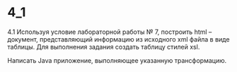 # 4_1
4.1 Используя условие лабораторной работы № 7, построить html – документ, представляющий информацию из исходного xml файла в виде таблицы. Для выполнения задания создать таблицу стилей xsl.

Написать Java приложение, выполняющее указанную трансформацию.
